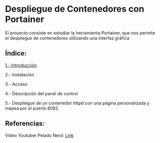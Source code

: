 # Despliegue de Contenedores con Portainer

El proyecto consiste en estudiar la herramienta Portainer, que nos permite el despliegue de contenedores utilizando una interfaz gráfica

## Índice:

[1.- Introducción](https://github.com/Ianfernandez09/docker-portainer/blob/master/1.-Introducción.md)

2.- Instalación

3.- Acceso

4.- Descripción del panel de control

5.- Despliegue de un contenedor httpd con una página personalizada y mapea por el puerto 8082.

## Referencias:

Vídeo Youtuber Pelado Nerd: [Link](https://www.youtube.com/watch?v=TSot5AnS-mk)


